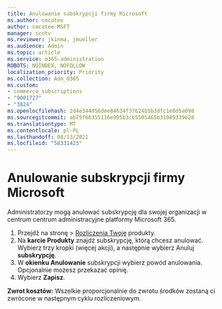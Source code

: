 ```yaml
---
title: Anulowanie subskrypcji firmy Microsoft
ms.author: cmcatee
author: cmcatee-MSFT
manager: scotv
ms.reviewer: jkinma, jmueller
ms.audience: Admin
ms.topic: article
ms.service: o365-administration
ROBOTS: NOINDEX, NOFOLLOW
localization_priority: Priority
ms.collection: Adm_O365
ms.custom:
- commerce_subscriptions
- "9001727"
- "3824"
ms.openlocfilehash: 2d4e344d56dee84634f37624b5b3dfc1e8d5a098
ms.sourcegitcommit: ab75f66355116e995b3cb5505465b31989339e28
ms.translationtype: MT
ms.contentlocale: pl-PL
ms.lasthandoff: 08/13/2021
ms.locfileid: "58331423"
---
```

# <a name="cancel-your-microsoft-subscription"></a>Anulowanie subskrypcji firmy Microsoft

Administratorzy mogą anulować subskrypcję dla swojej organizacji w centrum centrum administracyjne platformy Microsoft 365.

1. Przejdź na  stronę \> [Rozliczenia Twoje](https://go.microsoft.com/fwlink/p/?linkid=842054) produkty.
2. Na **karcie Produkty** znajdź subskrypcję, którą chcesz anulować. Wybierz trzy kropki (więcej akcji), a następnie wybierz Anuluj **subskrypcję**.
3. W **okienku Anulowanie** subskrypcji wybierz powód anulowania. Opcjonalnie możesz przekazać opinię.
4. Wybierz **Zapisz**.

**Zwrot kosztów:** Wszelkie proporcjonalnie do zwrotu środków zostaną ci zwrócone w następnym cyklu rozliczeniowym.